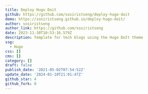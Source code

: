 ```yaml
---
title: Deploy Hugo Doit
github: https://github.com/sosiristseng/deploy-hugo-doit
demo: https://sosiristseng.github.io/deploy-hugo-doit/
author: sosiristseng
author_link: https://github.com/sosiristseng
date: 2023-11-30T10:53:16.579Z
description: Template for tech blogs using the Hugo DoIt theme
ssg:
  - Hugo
css: []
cms: []
category: []
draft: false
publish_date: '2021-05-02T07:54:52Z'
update_date: '2024-01-10T21:01:47Z'
github_star: 4
github_fork: 0
---
```

